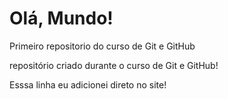 # Olá, Mundo!
Primeiro repositorio do curso de Git e GitHub

repositório criado durante o curso de Git e GitHub!

Esssa linha eu adicionei direto no site!
